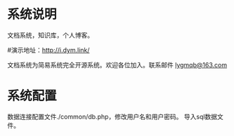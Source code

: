 # 系统说明
文档系统，知识库，个人博客。


#演示地址：http://i.dym.link/

文档系统为简易系统完全开源系统。欢迎各位加入。联系邮件 lygmqb@163.com

# 系统配置
数据连接配置文件./common/db.php，修改用户名和用户密码。
导入sql数据文件。

